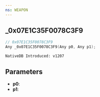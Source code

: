 ```yaml
---
ns: WEAPON
---
```

## _0x07E1C35F0078C3F9

```c
// 0x07E1C35F0078C3F9
Any _0x07E1C35F0078C3F9(Any p0, Any p1);
```

```
NativeDB Introduced: v1207
```

## Parameters
* **p0**:
* **p1**:
